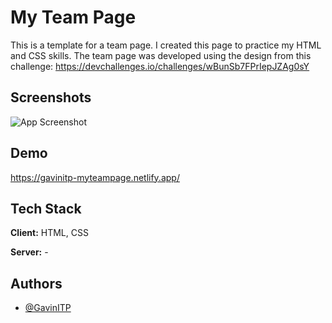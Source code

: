 # My Team Page

This is a template for a team page. 
I created this page to practice my HTML and CSS skills. 
The team page was developed using the design from this challenge: https://devchallenges.io/challenges/wBunSb7FPrIepJZAg0sY
## Screenshots

![App Screenshot](https://i.ibb.co/9GMmb1t/My-team-page.png)


## Demo

https://gavinitp-myteampage.netlify.app/


## Tech Stack

**Client:** HTML, CSS

**Server:** -


## Authors

- [@GavinITP](https://github.com/GavinITP)
